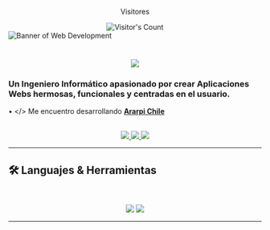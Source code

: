 <div align="center"> 
  <p>Visitores</p>
  <img src="https://profile-counter.glitch.me/{RodensRosier}/count.svg" alt="Visitor's Count" />
</div>
<img src="https://github.com/{RodensRosier}/{RodensRosier}/blob/main/Desarrollo_Web.jpg" alt="Banner of Web Development">
<h1 align="center">
    <img src="https://readme-typing-svg.herokuapp.com/?font=Inter&size=48&center=true&vCenter=true&width=500&height=70&color=4493F8&duration=4000&lines=+¡Hola+a+todos+(as)!+👋;+Soy+Rodens+Rosier!;" />
</h1>

### Un Ingeniero Informático apasionado por crear Aplicaciones Webs hermosas, funcionales y centradas en el usuario.

• </> Me encuentro desarrollando **[Ararpi Chile](https://ararpi.com)**

<br>

<div align="center">
  <a href="rodensrosier1@gmail.com">
    <img src="https://img.shields.io/badge/Gmail-333333?style=for-the-badge&logo=gmail&logoColor=red" />
  </a>
  <a href="https://linkedin.com/in/rodensrosier" target="_blank">
    <img src="https://img.shields.io/badge/LinkedIn-0077B5?style=for-the-badge&logo=linkedin&logoColor=white" target="_blank" />
  </a>
  <a href="https://instagram.com/RodensRosier/" target="_blank">
    <img src="https://img.shields.io/badge/Instagram-000000?style=for-the-badge&logo=instagram&logoColor=white" target="_blank" />
  </a>
</div>

<hr>

## 🛠️ Languajes & Herramientas

<br>

<p align="center">
  <img src="https://skillicons.dev/icons?i=mysql,css,django,git,github,html,javascript,python,react,sass" />
  <img src="https://skillicons.dev/icons?i=mysql,css,django,git,github,html,javascript,python,react,sass" />
</p>

<hr>
